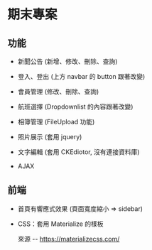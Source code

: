 # 期末專案

## 功能

* 新聞公告 (新增、修改、刪除、查詢)

* 登入、登出 (上方 navbar 的 button 跟著改變)

* 會員管理 (修改、刪除、查詢)

* 航班選擇 (Dropdownlist 的內容跟著改變)

* 相簿管理 (FileUpload 功能)

* 照片展示 (套用 jquery)

* 文字編輯 (套用 CKEdiotor, 沒有連接資料庫)

* AJAX 

## 前端

* 首頁有響應式效果 (頁面寬度縮小 => sidebar)

* CSS：套用 Materialize 的樣板

    來源 -- https://materializecss.com/

